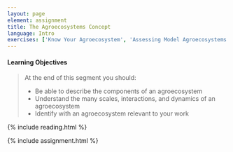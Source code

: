 ```yaml
---
layout: page
element: assignment
title: The Agroecosystems Concept                
language: Intro
exercises: ['Know Your Agroecosystem', 'Assessing Model Agroecosystems']
---
```


#### Learning Objectives

> At the end of this segment you should:
>
> - Be able to describe the components of an agroecosystem
> - Understand the many scales, interactions, and dynamics of an agroecosystem
> - Identify with an agroecosystem relevant to your work

{% include reading.html %}

{% include assignment.html %}